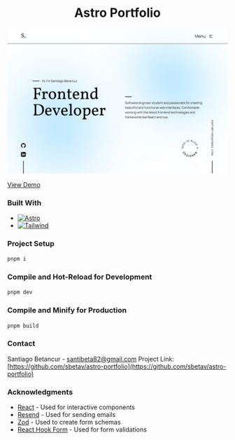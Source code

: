<h1 align="center">Astro Portfolio</h1>

[![Portfolio Vue][product-screenshot]](https://astro-portfolio-inky.vercel.app/)

<a align="center" href="https://astro-portfolio-inky.vercel.app/" target="_blank">View Demo</a>

### Built With

- [![Astro][astro]][astro-url]
- [![Tailwind][tailwindcss]][tailwind-url]

### Project Setup

```sh
pnpm i
```

### Compile and Hot-Reload for Development

```sh
pnpm dev
```

### Compile and Minify for Production

```sh
pnpm build
```

### Contact

Santiago Betancur - santibeta82@gmail.com
Project Link: [https://github.com/sbetav/astro-portfolio](https://github.com/sbetav/astro-portfolio)

### Acknowledgments

- [React](https://react.dev/) - Used for interactive components
- [Resend](https://resend.com/) - Used for sending emails
- [Zod](https://zod.dev/) - Used to create form schemas
- [React Hook Form](https://react-hook-form.com/) - Used for form validations

[product-screenshot]: public/website-screenshot.webp
[astro]: https://img.shields.io/badge/Astro-0C1222?style=for-the-badge&logo=astro&logoColor=FDFDFE
[astro-url]: https://astro.build/
[tailwindcss]: https://img.shields.io/static/v1?style=for-the-badge&message=Tailwind+CSS&color=222222&logo=Tailwind+CSS&logoColor=06B6D4&label=
[tailwind-url]: https://tailwindcss.com/

